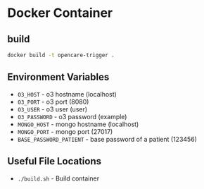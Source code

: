 # Docker Container

## build

```sh
docker build -t opencare-trigger .
```

## Environment Variables

* `O3_HOST` - o3 hostname (localhost)
* `O3_PORT` - o3 port (8080)
* `O3_USER` - o3 user (user)
* `O3_PASSWORD` - o3 password (example)
* `MONGO_HOST` - mongo hostname (localhost)
* `MONGO_PORT` - mongo port (27017)
* `BASE_PASSWORD_PATIENT` - base  password of a patient (123456)

## Useful File Locations

* `./build.sh` - Build container
